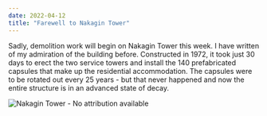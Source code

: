 ```yaml
---
date: 2022-04-12
title: "Farewell to Nakagin Tower"
---
```

Sadly, demolition work will begin on Nakagin Tower this week. I have written of my admiration of the building before. Constructed in 1972, it took just 30 days to erect the two service towers and install the 140 prefabricated capsules that make up the residential accommodation. The capsules were to be rotated out every 25 years - but that never happened and now the entire structure is in an advanced state of decay.

![Nakagin Tower - No attribution available](/images/nakagin.webp)